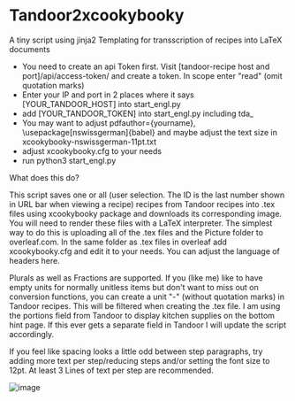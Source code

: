 # Tandoor2xcookybooky
A tiny script using jinja2 Templating for transscription of recipes into LaTeX documents


- You need to create an api Token first. Visit [tandoor-recipe host and port]/api/access-token/ and create a token. In scope enter "read" (omit quotation marks)
- Enter your IP and port in 2 places where it says [YOUR_TANDOOR_HOST] into start_engl.py
- add [YOUR_TANDOOR_TOKEN] into start_engl.py including tda_
- You may want to adjust pdfauthor={yourname}, \usepackage[nswissgerman]{babel} and maybe adjust the text size in xcookybooky-nswissgerman-11pt.txt
- adjust xcookybooky.cfg to your needs
- run python3 start_engl.py

What does this do?

This script saves one or all (user selection. The ID is the last number shown in URL bar when viewing a recipe) recipes from Tandoor recipes into .tex files using xcookybooky package and downloads its corresponding image. You will need to render these files with a LaTeX interpreter. The simplest way to do this is uploading all of the .tex files and the Picture folder to overleaf.com. In the same folder as .tex files in overleaf add xcookybooky.cfg and edit it to your needs. You can adjust the language of headers here.

Plurals as well as Fractions are supported. If you (like me) like to have empty units for normally unitless items but don't want to miss out on conversion functions, you can create a unit "-" (without quotation marks) in Tandoor recipes. This will be filtered when creating the .tex file.
I am using the portions field from Tandoor to display kitchen supplies on the bottom hint page. If this ever gets a separate field in Tandoor I will update the script accordingly.

If you feel like spacing looks a little odd between step paragraphs, try adding more text per step/reducing steps and/or setting the font size to 12pt. At least 3 Lines of text per step are recommended.

![image](https://github.com/user-attachments/assets/a8b35a96-35c9-476d-a85f-af443b45c91d)
